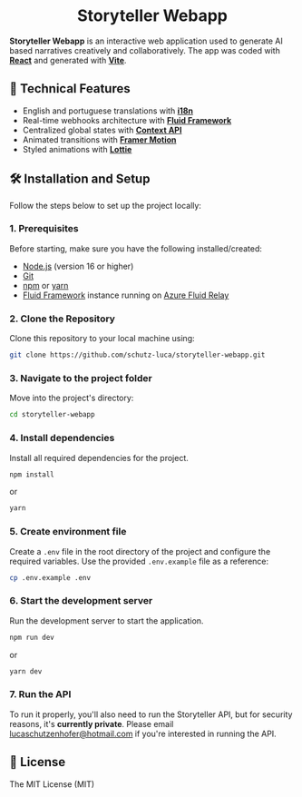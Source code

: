 <h1 align="center">Storyteller Webapp</h1>

**Storyteller Webapp** is an interactive web application used to generate AI based narratives creatively and collaboratively. The app was coded with **[React](https://react.dev/)** and generated with **[Vite](https://vite.dev/)**.

## 🚀 Technical Features
- English and portuguese translations with **[i18n](https://www.i18next.com/)**
- Real-time webhooks architecture with **[Fluid Framework](https://fluidframework.com/)**
- Centralized global states with **[Context API](https://react.dev/reference/react/createContext)**
- Animated transitions with **[Framer Motion](https://motion.dev/)**
- Styled animations with **[Lottie](https://lottiefiles.com/)**

## 🛠️ Installation and Setup

Follow the steps below to set up the project locally:

### 1. Prerequisites
Before starting, make sure you have the following installed/created:
- [Node.js](https://nodejs.org/) (version 16 or higher)
- [Git](https://git-scm.com/)
- [npm](https://www.npmjs.com/) or [yarn](https://yarnpkg.com/)
- [Fluid Framework](https://fluidframework.com/) instance running on [Azure Fluid Relay](https://azure.microsoft.com/en-us/products/fluid-relay)

### 2. Clone the Repository
Clone this repository to your local machine using:

```bash
git clone https://github.com/schutz-luca/storyteller-webapp.git
```

### 3. Navigate to the project folder
Move into the project's directory:

```bash
cd storyteller-webapp
```

### 4. Install dependencies
Install all required dependencies for the project.

```bash
npm install
```

or

```bash
yarn
```

### 5. Create environment file
Create a `.env` file in the root directory of the project and configure the required variables. Use the provided `.env.example` file as a reference:

```bash
cp .env.example .env
```

### 6. Start the development server
Run the development server to start the application.

```bash
npm run dev
```

or

```bash
yarn dev
```

### 7. Run the API
To run it properly, you'll also need to run the Storyteller API, but for security reasons, it's **currently private**. Please email lucaschutzenhofer@hotmail.com if you're interested in running the API.

## 📄 License

The MIT License (MIT)